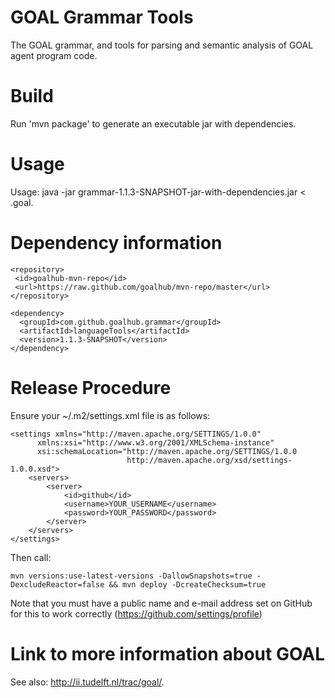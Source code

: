 GOAL Grammar Tools
==================

The GOAL grammar, and tools for parsing and semantic analysis of GOAL agent program code.

Build
=====
Run 'mvn package' to generate an executable jar with dependencies.

Usage
=====
Usage: java -jar grammar-1.1.3-SNAPSHOT-jar-with-dependencies.jar < <filename>.goal.

Dependency information 
=====================

```
<repository>
 <id>goalhub-mvn-repo</id>
 <url>https://raw.github.com/goalhub/mvn-repo/master</url>
</repository>
```
	
```	
<dependency>
  <groupId>com.github.goalhub.grammar</groupId>
  <artifactId>languageTools</artifactId>
  <version>1.1.3-SNAPSHOT</version>
</dependency>
```	

Release Procedure
=============

Ensure your ~/.m2/settings.xml file is as follows:

```
<settings xmlns="http://maven.apache.org/SETTINGS/1.0.0"
      xmlns:xsi="http://www.w3.org/2001/XMLSchema-instance"
      xsi:schemaLocation="http://maven.apache.org/SETTINGS/1.0.0
                          http://maven.apache.org/xsd/settings-1.0.0.xsd">
	<servers>
		<server>
   			<id>github</id>
   			<username>YOUR_USERNAME</username>
   			<password>YOUR_PASSWORD</password>
		</server>
	</servers>
</settings>
```

Then call:

```
mvn versions:use-latest-versions -DallowSnapshots=true -DexcludeReactor=false && mvn deploy -DcreateChecksum=true
```

Note that you must have a public name and e-mail address set on GitHub for this to work correctly (https://github.com/settings/profile)

Link to more information about GOAL
===================================
See also: http://ii.tudelft.nl/trac/goal/.
